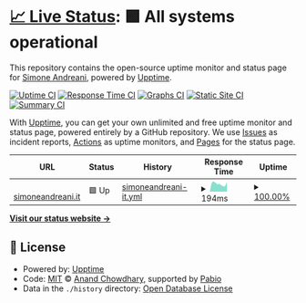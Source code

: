# [📈 Live Status](https://status.simoneandreani.it): <!--live status--> **🟩 All systems operational**

This repository contains the open-source uptime monitor and status page for [Simone Andreani](https://status.simoneandreani.it), powered by [Upptime](https://github.com/upptime/upptime).

[![Uptime CI](https://github.com/andreanisimone/upptime/workflows/Uptime%20CI/badge.svg)](https://github.com/andreanisimone/upptime/actions?query=workflow%3A%22Uptime+CI%22)
[![Response Time CI](https://github.com/andreanisimone/upptime/workflows/Response%20Time%20CI/badge.svg)](https://github.com/andreanisimone/upptime/actions?query=workflow%3A%22Response+Time+CI%22)
[![Graphs CI](https://github.com/andreanisimone/upptime/workflows/Graphs%20CI/badge.svg)](https://github.com/andreanisimone/upptime/actions?query=workflow%3A%22Graphs+CI%22)
[![Static Site CI](https://github.com/andreanisimone/upptime/workflows/Static%20Site%20CI/badge.svg)](https://github.com/andreanisimone/upptime/actions?query=workflow%3A%22Static+Site+CI%22)
[![Summary CI](https://github.com/andreanisimone/upptime/workflows/Summary%20CI/badge.svg)](https://github.com/andreanisimone/upptime/actions?query=workflow%3A%22Summary+CI%22)

With [Upptime](https://upptime.js.org), you can get your own unlimited and free uptime monitor and status page, powered entirely by a GitHub repository. We use [Issues](https://github.com/andreanisimone/upptime/issues) as incident reports, [Actions](https://github.com/andreanisimone/upptime/actions) as uptime monitors, and [Pages](https://status.simoneandreani.it) for the status page.

<!--start: status pages-->
<!-- This summary is generated by Upptime (https://github.com/upptime/upptime) -->
<!-- Do not edit this manually, your changes will be overwritten -->
<!-- prettier-ignore -->
| URL | Status | History | Response Time | Uptime |
| --- | ------ | ------- | ------------- | ------ |
| <img alt="" src="https://icons.duckduckgo.com/ip3/simoneandreani.it.ico" height="13"> [simoneandreani.it](https://simoneandreani.it) | 🟩 Up | [simoneandreani-it.yml](https://github.com/andreanisimone/upptime/commits/HEAD/history/simoneandreani-it.yml) | <details><summary><img alt="Response time graph" src="./graphs/simoneandreani-it/response-time-week.png" height="20"> 194ms</summary><br><a href="https://status.simoneandreani.it/history/simoneandreani-it"><img alt="Response time 276" src="https://img.shields.io/endpoint?url=https%3A%2F%2Fraw.githubusercontent.com%2Fandreanisimone%2Fupptime%2FHEAD%2Fapi%2Fsimoneandreani-it%2Fresponse-time.json"></a><br><a href="https://status.simoneandreani.it/history/simoneandreani-it"><img alt="24-hour response time 200" src="https://img.shields.io/endpoint?url=https%3A%2F%2Fraw.githubusercontent.com%2Fandreanisimone%2Fupptime%2FHEAD%2Fapi%2Fsimoneandreani-it%2Fresponse-time-day.json"></a><br><a href="https://status.simoneandreani.it/history/simoneandreani-it"><img alt="7-day response time 194" src="https://img.shields.io/endpoint?url=https%3A%2F%2Fraw.githubusercontent.com%2Fandreanisimone%2Fupptime%2FHEAD%2Fapi%2Fsimoneandreani-it%2Fresponse-time-week.json"></a><br><a href="https://status.simoneandreani.it/history/simoneandreani-it"><img alt="30-day response time 197" src="https://img.shields.io/endpoint?url=https%3A%2F%2Fraw.githubusercontent.com%2Fandreanisimone%2Fupptime%2FHEAD%2Fapi%2Fsimoneandreani-it%2Fresponse-time-month.json"></a><br><a href="https://status.simoneandreani.it/history/simoneandreani-it"><img alt="1-year response time 276" src="https://img.shields.io/endpoint?url=https%3A%2F%2Fraw.githubusercontent.com%2Fandreanisimone%2Fupptime%2FHEAD%2Fapi%2Fsimoneandreani-it%2Fresponse-time-year.json"></a></details> | <details><summary><a href="https://status.simoneandreani.it/history/simoneandreani-it">100.00%</a></summary><a href="https://status.simoneandreani.it/history/simoneandreani-it"><img alt="All-time uptime 99.99%" src="https://img.shields.io/endpoint?url=https%3A%2F%2Fraw.githubusercontent.com%2Fandreanisimone%2Fupptime%2FHEAD%2Fapi%2Fsimoneandreani-it%2Fuptime.json"></a><br><a href="https://status.simoneandreani.it/history/simoneandreani-it"><img alt="24-hour uptime 100.00%" src="https://img.shields.io/endpoint?url=https%3A%2F%2Fraw.githubusercontent.com%2Fandreanisimone%2Fupptime%2FHEAD%2Fapi%2Fsimoneandreani-it%2Fuptime-day.json"></a><br><a href="https://status.simoneandreani.it/history/simoneandreani-it"><img alt="7-day uptime 100.00%" src="https://img.shields.io/endpoint?url=https%3A%2F%2Fraw.githubusercontent.com%2Fandreanisimone%2Fupptime%2FHEAD%2Fapi%2Fsimoneandreani-it%2Fuptime-week.json"></a><br><a href="https://status.simoneandreani.it/history/simoneandreani-it"><img alt="30-day uptime 100.00%" src="https://img.shields.io/endpoint?url=https%3A%2F%2Fraw.githubusercontent.com%2Fandreanisimone%2Fupptime%2FHEAD%2Fapi%2Fsimoneandreani-it%2Fuptime-month.json"></a><br><a href="https://status.simoneandreani.it/history/simoneandreani-it"><img alt="1-year uptime 99.99%" src="https://img.shields.io/endpoint?url=https%3A%2F%2Fraw.githubusercontent.com%2Fandreanisimone%2Fupptime%2FHEAD%2Fapi%2Fsimoneandreani-it%2Fuptime-year.json"></a></details>

<!--end: status pages-->

[**Visit our status website →**](https://status.simoneandreani.it)

## 📄 License

- Powered by: [Upptime](https://github.com/upptime/upptime)
- Code: [MIT](./LICENSE) © [Anand Chowdhary](https://anandchowdhary.com), supported by [Pabio](https://pabio.com)
- Data in the `./history` directory: [Open Database License](https://opendatacommons.org/licenses/odbl/1-0/)
